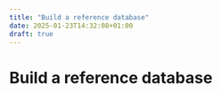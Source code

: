 ```yaml
---
title: "Build a reference database"
date: 2025-01-23T14:32:08+01:00
draft: true
---
```


# Build a reference database